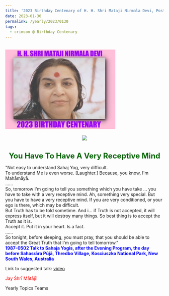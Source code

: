 ```yaml
---
title: '2023 Birthday Centenary of H. H. Shri Mataji Nirmala Devi, Post 15'
date: 2023-01-30
permalink: /yearly/2023/0130
tags:
  - crimson @ Birthday Centenary
---
```


<br>
<div style="text-align: left"><img src="/images/100Years.jpg" width="350" /></div><br>

<div style="text-align: center"><img src="/images/image1176_Photo_credit_Matthew_Fogarty.jpg" /></div>

<br>
<p style="color:DarkGreen; text-align:center">
<font size="+2"><b>You Have To Have A Very Receptive Mind</b><br></font>
</p>

<p>
"Not easy to understand Sahaj Yog, very difficult.<br>
To understand Me is even worse. [Laughter.] Because, you know, I'm Mahāmāyā.<br>
......<br>
So, tomorrow I'm going to tell you something which you have take ... you have to take with a very receptive mind. Ah, something very special. But you have to have a very receptive mind. If you are very conditioned, or your ego is there, which may be difficult.<br>
But Truth has to be told sometime. And i... if Truth is not accepted, it will express itself, but it will destroy many things. So best thing is to accept the Truth as it is.<br>
Accept it. Put it in your heart. Is a fact.<br>
......<br>
So tonight, before sleeping, you must pray, that you should be able to accept the Great Truth that I'm going to tell tomorrow."<br>
<font color="blue"><b>1987-0502 Talk to Sahaja Yogis, after the Evening Program, the day before Sahasrāra Pūjā, Thredbo Village, Kosciuszko National Park, New South Wales, Australia</b></font><br>
</p>

Link to suggested talk: <a href="https://vimeo.com/110629552"> video</a><br>

<p style="color:red;">Jay Śhrī Mātājī!<br></p>

<p>Yearly Topics Teams</p>